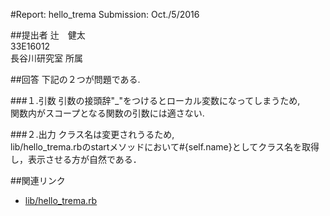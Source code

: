 #Report: hello_trema
Submission: Oct./5/2016  


##提出者
辻　健太  
33E16012  
長谷川研究室 所属  


##回答
下記の２つが問題である.

###１.引数
引数の接頭辞"_"をつけるとローカル変数になってしまうため,  
関数内がスコープとなる関数の引数には適さない.  

###２.出力
クラス名は変更されうるため,  
lib/hello_trema.rbのstartメソッドにおいて#{self.name}としてクラス名を取得し，表示させる方が自然である．  


##関連リンク
* [lib/hello_trema.rb](https://github.com/handai-trema/hello-trema-k-tsuji/blob/master/lib/hello_trema.rb "lib/hello_trema.rb")  
